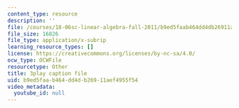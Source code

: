 ```yaml
---
content_type: resource
description: ''
file: /courses/18-06sc-linear-algebra-fall-2011/b9ed5faab464dd4db26911aef4955f54_QQpvGlF_1Qo.srt
file_size: 16826
file_type: application/x-subrip
learning_resource_types: []
license: https://creativecommons.org/licenses/by-nc-sa/4.0/
ocw_type: OCWFile
resourcetype: Other
title: 3play caption file
uid: b9ed5faa-b464-dd4d-b269-11aef4955f54
video_metadata:
  youtube_id: null
---
```


